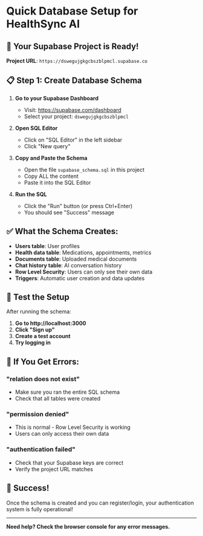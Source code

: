 # Quick Database Setup for HealthSync AI

## 🚀 **Your Supabase Project is Ready!**

**Project URL**: `https://dswegujgkgcbszblpmcl.supabase.co`

## 📋 **Step 1: Create Database Schema**

1. **Go to your Supabase Dashboard**
   - Visit: https://supabase.com/dashboard
   - Select your project: `dswegujgkgcbszblpmcl`

2. **Open SQL Editor**
   - Click on "SQL Editor" in the left sidebar
   - Click "New query"

3. **Copy and Paste the Schema**
   - Open the file `supabase_schema.sql` in this project
   - Copy ALL the content
   - Paste it into the SQL Editor

4. **Run the SQL**
   - Click the "Run" button (or press Ctrl+Enter)
   - You should see "Success" message

## ✅ **What the Schema Creates:**

- **Users table**: User profiles
- **Health data table**: Medications, appointments, metrics
- **Documents table**: Uploaded medical documents
- **Chat history table**: AI conversation history
- **Row Level Security**: Users can only see their own data
- **Triggers**: Automatic user creation and data updates

## 🧪 **Test the Setup**

After running the schema:

1. **Go to http://localhost:3000**
2. **Click "Sign up"**
3. **Create a test account**
4. **Try logging in**

## 🚨 **If You Get Errors:**

### **"relation does not exist"**
- Make sure you ran the entire SQL schema
- Check that all tables were created

### **"permission denied"**
- This is normal - Row Level Security is working
- Users can only access their own data

### **"authentication failed"**
- Check that your Supabase keys are correct
- Verify the project URL matches

## 🎉 **Success!**

Once the schema is created and you can register/login, your authentication system is fully operational!

---

**Need help? Check the browser console for any error messages.**
